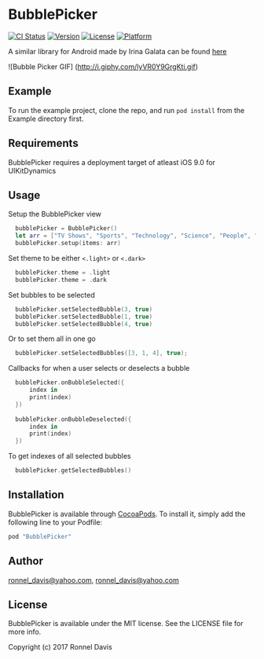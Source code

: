 # BubblePicker

[![CI Status](http://img.shields.io/travis/ronnel_davis@yahoo.com/BubblePicker.svg?style=flat)](https://travis-ci.org/ronnel_davis@yahoo.com/BubblePicker)
[![Version](https://img.shields.io/cocoapods/v/BubblePicker.svg?style=flat)](http://cocoapods.org/pods/BubblePicker)
[![License](https://img.shields.io/cocoapods/l/BubblePicker.svg?style=flat)](http://cocoapods.org/pods/BubblePicker)
[![Platform](https://img.shields.io/cocoapods/p/BubblePicker.svg?style=flat)](http://cocoapods.org/pods/BubblePicker)

A similar library for Android made by Irina Galata can be found [here](https://github.com/igalata/Bubble-Picker)

![Bubble Picker GIF]
(http://i.giphy.com/lyVR0Y9GrgKti.gif)

## Example

To run the example project, clone the repo, and run `pod install` from the Example directory first.

## Requirements

BubblePicker requires a deployment target of atleast iOS 9.0 for UIKitDynamics

## Usage

Setup the BubblePicker view

```Swift 
  bubblePicker = BubblePicker()
  let arr = ["TV Shows", "Sports", "Technology", "Science", "People", "Places", "Music", "Photography"]
  bubblePicker.setup(items: arr)
```

Set theme to be either `<.light>` or `<.dark>`

```Swift
  bubblePicker.theme = .light
  bubblePicker.theme = .dark
```

Set bubbles to be selected

```Swift 
  bubblePicker.setSelectedBubble(3, true)
  bubblePicker.setSelectedBubble(1, true) 
  bubblePicker.setSelectedBubble(4, true)
```

Or to set them all in one go

```Swift 
  bubblePicker.setSelectedBubbles([3, 1, 4], true);
```

Callbacks for when a user selects or deselects a bubble

```Swift
  bubblePicker.onBubbleSelected({
      index in
      print(index)
  })
  
  bubblePicker.onBubbleDeselected({
      index in
      print(index)
  })
```

To get indexes of all selected bubbles

```Swift
  bubblePicker.getSelectedBubbles()
```

## Installation

BubblePicker is available through [CocoaPods](http://cocoapods.org). To install
it, simply add the following line to your Podfile:

```ruby
pod "BubblePicker"
```

## Author

ronnel_davis@yahoo.com, ronnel_davis@yahoo.com

## License

BubblePicker is available under the MIT license. See the LICENSE file for more info.

Copyright (c) 2017 Ronnel Davis
